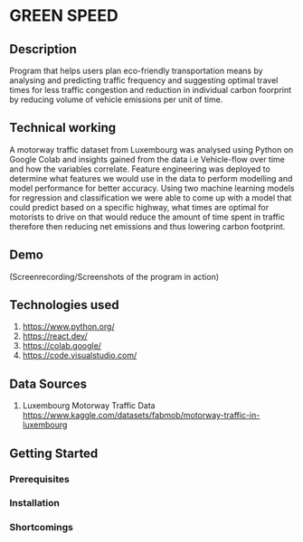 # GREEN SPEED
## Description
Program that helps users plan eco-friendly transportation means by analysing and predicting traffic frequency and suggesting optimal travel times for less traffic congestion and reduction in individual carbon foorprint by reducing volume of vehicle emissions per unit of time.

## Technical working
A motorway traffic dataset from Luxembourg was analysed using Python on Google Colab and insights gained from the data i.e Vehicle-flow over time and how the variables correlate. Feature engineering was deployed to determine what features we would use in the data to perform modelling and model performance for better accuracy. Using two machine learning models for regression and classification we were able to come up with a model that could predict based on a specific highway, what times are optimal for motorists to drive on that would reduce the amount of time spent in traffic therefore then reducing net emissions and thus lowering carbon footprint.

## Demo
(Screenrecording/Screenshots of the program in action)



## Technologies used
  1. https://www.python.org/
  2. https://react.dev/
  3. https://colab.google/
  4. https://code.visualstudio.com/
## Data Sources
  1. Luxembourg Motorway Traffic Data
     https://www.kaggle.com/datasets/fabmob/motorway-traffic-in-luxembourg
## Getting Started

### Prerequisites

### Installation

### Shortcomings


